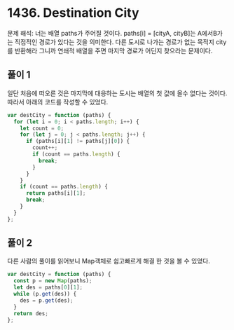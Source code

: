 # 1436. Destination City

문제 해석: 너는 배열 paths가 주어질 것이다. paths[i] = [cityA, cityB]는 A에서B가는 직접적인 경로가 있다는 것을 의미한다. 다른 도시로 나가는 경로가 없는 목적지 city를 반환해라
그니까 연쇄적 배열을 주면 마지막 경로가 어딘지 찾으라는 문제이다.

## 풀이 1

일단 처음에 떠오른 것은 마지막에 대응하는 도시는 배열의 첫 값에 올수 없다는 것이다. 따라서 아래의 코드를 작성할 수 있었다.

```javascript
var destCity = function (paths) {
  for (let i = 0; i < paths.length; i++) {
    let count = 0;
    for (let j = 0; j < paths.length; j++) {
      if (paths[i][1] != paths[j][0]) {
        count++;
        if (count == paths.length) {
          break;
        }
      }
    }
    if (count == paths.length) {
      return paths[i][1];
      break;
    }
  }
};
```

## 풀이 2

다른 사람의 풀이를 읽어보니 Map객체로 쉽고빠르게 해결 한 것을 볼 수 있었다.

```javascript
var destCity = function (paths) {
  const p = new Map(paths);
  let des = paths[0][1];
  while (p.get(des)) {
    des = p.get(des);
  }
  return des;
};
```

